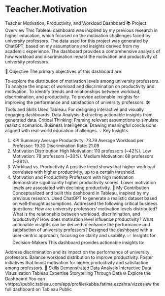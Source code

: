 # Teacher.Motivation
Teacher Motivation, Productivity, and Workload Dashboard
📚 Project Overview
This Tableau dashboard was inspired by my previous research in higher education, which focused on the motivation challenges faced by university professors. The data used for this project was generated by ChatGPT, based on my assumptions and insights derived from my academic experience. The dashboard provides a comprehensive analysis of how workload and discrimination impact the motivation and productivity of university professors.

🎯 Objective
The primary objectives of this dashboard are:

To explore the distribution of motivation levels among university professors.
To analyze the impact of workload and discrimination on productivity and motivation.
To identify trends and relationships between workload, discrimination, and productivity.
To provide actionable insights for improving the performance and satisfaction of university professors.
🛠️ Tools and Skills Used
Tableau: For designing interactive and visually engaging dashboards.
Data Analysis: Extracting actionable insights from generated data.
Critical Thinking: Framing relevant assumptions to simulate realistic scenarios.
Business Intelligence: Drawing meaningful conclusions aligned with real-world education challenges.
💡 Key Insights
1. KPI Summary
Average Productivity: 73.79
Average Workload per Professor: 19.30
Discrimination Rate: 21.09
2. Motivation Distribution
High Motivation: 110 professors (~42%).
Low Motivation: 78 professors (~30%).
Medium Motivation: 68 professors (~28%).
3. Workload vs. Productivity
A positive trend shows that higher workload correlates with higher productivity, up to a certain threshold.
4. Motivation and Productivity
Professors with high motivation demonstrate significantly higher productivity scores.
Lower motivation levels are associated with declining productivity.
🧩 My Contribution
Conceptualized and built this dashboard in Tableau, inspired by my previous research.
Used ChatGPT to generate a realistic dataset based on well-thought assumptions.
Addressed the following critical business questions:
How are university professors’ motivation levels distributed?
What is the relationship between workload, discrimination, and productivity?
How does motivation level influence productivity?
What actionable insights can be derived to enhance the performance and satisfaction of university professors?
Designed the dashboard with a user-centric approach, focusing on clarity and usability.
📈 Insights for Decision-Makers
This dashboard provides actionable insights to:

Address discrimination and its impact on the performance of university professors.
Balance workload distribution to improve productivity.
Foster initiatives that boost motivation for higher productivity and satisfaction among professors.
💼 Skills Demonstrated
Data Analysis
Interactive Data Visualization
Tableau Expertise
Storytelling Through Data
🌐 Explore the Dashboard
You can vhttps://public.tableau.com/app/profile/kabba.fatima.ezzahra/vizzesiew the full dashboard on Tableau Public
